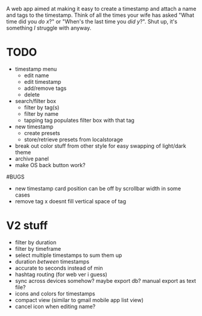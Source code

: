 A web app aimed at making it easy to create a timestamp and attach a name and tags to the timestamp. Think of all the times your wife has asked "What time did you *do x*?" or "When's the last time you *did y*?". Shut up, it's something *I* struggle with anyway.

# TODO
* timestamp menu
	* edit name
	* edit timestamp
	* add/remove tags
	* delete
* search/filter box
	* filter by tag(s)
	* filter by name
	* tapping tag populates filter box with that tag
* new timestamp
	* create presets
	* store/retrieve presets from localstorage
* break out color stuff from other style for easy swapping of light/dark theme
* archive panel
* make OS back button work?

#BUGS
* new timestamp card position can be off by scrollbar width in some cases
* remove tag x doesnt fill vertical space of tag

# V2 stuff
* filter by duration
* filter by timeframe
* select multiple timestamps to sum them up
* duration *between* timestamps
* accurate to seconds instead of min
* hashtag routing (for web ver i guess)
* sync across devices somehow? maybe export db? manual export as text file?
* icons and colors for timestamps
* compact view (similar to gmail mobile app list view)
* cancel icon when editing name?